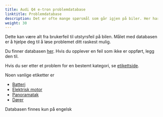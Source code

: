 ```yaml
---
title: Audi Q4 e-tron problemdatabase
linktitle: Problemdatabase
description: Det er ofte mange spørsmål som går igjen på biler. Her har vi samlet vanlige spørsmål og svar samt en oversikt over feil brukere har opplevd.
weight: 30
---
```


Dette kan være alt fra brukerfeil til utstyrsfeil på bilen. Målet med databasen er å hjelpe deg til å løse problemet ditt raskest mulig.

Du finner databasen [her](https://github.com/electrichasgoneaudi/q4-e-tron/issues). Hvis du opplever en feil som ikke er oppført, legg den til.

Hvis du ser etter et problem for en bestemt kategori, se [etikettside](https://github.com/electrichasgoneaudi/q4-e-tron/labels).

Noen vanlige etiketter er

* [Batteri](https://github.com/electrichasgoneaudi/q4-e-tron/issues?q=is%3Aissue+is%3Aopen+label%3Abattery)
* [Elektrisk motor](https://github.com/electrichasgoneaudi/q4-e-tron/labels/electric%20motor)
* [Panoramatak](https://github.com/electrichasgoneaudi/q4-e-tron/labels/panoramic%20roof)
* [Dører](https://github.com/electrichasgoneaudi/q4-e-tron/labels/doors)

Databasen finnes kun på engelsk